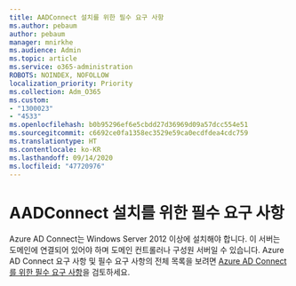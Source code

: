 ```yaml
---
title: AADConnect 설치를 위한 필수 요구 사항
ms.author: pebaum
author: pebaum
manager: mnirkhe
ms.audience: Admin
ms.topic: article
ms.service: o365-administration
ROBOTS: NOINDEX, NOFOLLOW
localization_priority: Priority
ms.collection: Adm_O365
ms.custom:
- "1300023"
- "4533"
ms.openlocfilehash: b0b95296ef6e5cbdd27d36969d09a57dcc554e51
ms.sourcegitcommit: c6692ce0fa1358ec3529e59ca0ecdfdea4cdc759
ms.translationtype: HT
ms.contentlocale: ko-KR
ms.lasthandoff: 09/14/2020
ms.locfileid: "47720976"
---
```

# <a name="pre-requisites-for-installing-aadconnect"></a>AADConnect 설치를 위한 필수 요구 사항

Azure AD Connect는 Windows Server 2012 이상에 설치해야 합니다. 이 서버는 도메인에 연결되어 있어야 하며 도메인 컨트롤러나 구성원 서버일 수 있습니다.  Azure AD Connect 요구 사항 및 필수 요구 사항의 전체 목록을 보려면 [Azure AD Connect를 위한 필수 요구 사항](https://docs.microsoft.com/azure/active-directory/hybrid/how-to-connect-install-prerequisites)을 검토하세요.
